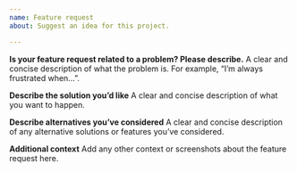 ```yaml
---
name: Feature request
about: Suggest an idea for this project.

---
```


**Is your feature request related to a problem? Please describe.**
A clear and concise description of what the problem is. For example, “I’m
always frustrated when...”.

**Describe the solution you’d like**
A clear and concise description of what you want to happen.

**Describe alternatives you’ve considered**
A clear and concise description of any alternative solutions or features you’ve considered.

**Additional context**
Add any other context or screenshots about the feature request here.
